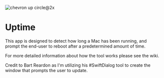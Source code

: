![chevron up circle@2x](https://user-images.githubusercontent.com/105330539/168405825-46d7284d-ff99-4a43-8ed3-b20a0406c2ec.png)


# Uptime

This app is designed to detect how long a Mac has been running, and prompt the end-user to reboot after a predetermined amount of time. 

For more detailed information about how the tool works please see the wiki.

Credit to Bart Reardon as I'm utilizing his #SwiftDialog tool to create the window that prompts the user to update. 


